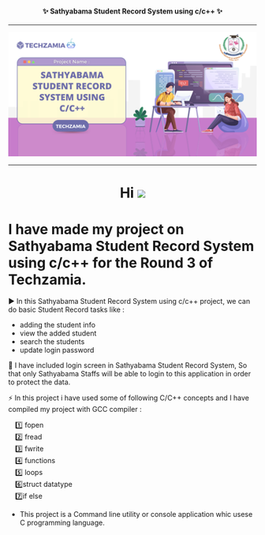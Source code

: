 <h4 align=center><b> ✨ Sathyabama Student Record System using c/c++ ✨</b></h4>

---

![image of voice assitant](project_banner.png)

---

<h1 align="center">Hi <img src="https://github.com/TheDudeThatCode/TheDudeThatCode/blob/master/Assets/Hi.gif" width="29px"/></h1>

#  I have made my project on Sathyabama Student Record System using c/c++ for the Round 3 of Techzamia.

:arrow_forward: In this Sathyabama Student Record System using c/c++ project, we can do basic Student Record tasks like :
- adding the student info
- view the added student
- search the students
- update login password

:round_pushpin: I have included login screen in Sathyabama Student Record System, So that only Sathyabama Staffs will be able to login to this application in order to   protect the data.

:zap: In this project i have used some of following C/C++ concepts and I have compiled my project with GCC compiler :

&emsp;:one: fopen <br />
&emsp;:two: fread <br />
&emsp;:three: fwrite<br />
&emsp;:four: functions<br />
&emsp;:five: loops<br />
&emsp;:six:struct datatype<br />
&emsp;:seven:if else<br />

- This project is a Command line utility or console application whic usese C programming language.
